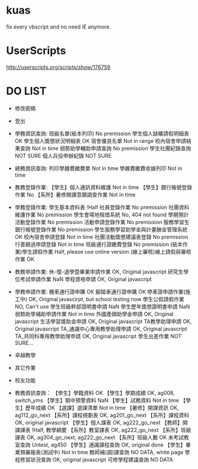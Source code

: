 kuas
====

fix every vbscript and no need IE anymore.

UserScripts
====
http://userscripts.org/scripts/show/176759


DO LIST
====

 * 修改密碼
 * 登出
  
 * 學務資訊查詢:
    班級名單(紙本列印)         No premission
    學生個人缺曠請假明細表      OK
    學生個人獎懲狀況明細表      OK
    宿舍優良名單               Not in range
    校內宿舍申請結果查詢        Not in time
    弱勢助學輔助申請查詢        No premission
    學生社團紀錄查詢           NOT SURE
    個人兵役申辦紀錄           NOT SURE
 
 * 總務資訊查詢:
    列印學雜費繳費單            Not in time
    學雜費繳費收據列印          Not in time
 
 * 教務登錄作業:
  【學生】個人通訊資料維護        Not in time
  【學生】銀行帳號登錄作業        No
  【系所】暑修開課意願調查作業    Not in time
  
 * 學務登錄作業:
   學生基本資料表                       !Half
   社員登錄作業                         No premission
   社團資料維護作業                      No premission
   學生會場地租借系統                    No, 404 not found
   學期預計活動登錄作業                  No premission
   活動申請登錄作業                      No premission
   服務學習生銀行帳號登錄作業             No premission
   學生服務學習助學金與計畫酬金管理系統     OK
   校內宿舍申請登錄                      Not in time
   社團活動獎懲建議表登錄                 No premission
   行善銷過申請登錄                      Not in time
   班級通行證繳費登錄                    No premission
   (紙本作業)學生請假作業                Half, please use online version
   (線上審核)線上請假與審核作業           OK
   
  
 * 教務申請作業:
   休-復-退學暨畢業申請作業          OK, Original javascript
   研究生學位考試申請作業            NaN
   學程資格申請                    OK, Original javascript
 * 學務申請作業:
   機車通行證申購                   OK
   腳踏車通行證申購                 OK
   停車證申請作業(施工中)            OK, Original javascirpt, but school testing now
   學生公假請假作業                 NO, Can't use
   學生班級幹部證明書申請            NaN
   學生歷年獎懲證明書申請            NaN
   弱勢助學補助申請作業              Not in time
   外國產碩助學金申請                OK, Original javascript
   生活學習獎助金申請                OK, Original javascript
   TA教學助理申請                   OK, Original javascript
   TA_通識中心專用教學助理申請        OK, Original javascript
   TA_共同科專用教學助理申請          OK, Original javascript
   學生出差作業                     NOT SURE...
   
 * 卓越教學
 * 其它作業
 * 校友功能
 * 教務資訊查詢：
  【學生】學籍資料        OK
  【學生】學期成績        OK, ag008, switch_yms
  【學生】期中預警資料     NaN
  【學生】試務資料        Not in time
  【學生】歷年成績        OK
  【選課】選課清單        Not in time
  【暑修】開課資訊        OK, ag112_go_next
  【系所】課程規劃表      OK, ag201_go_next
  【系所】課程資料        OK, original javascript
  【學生】個人課表        OK, ag222_go_next
  【教師】開課課表        !Half, 教學綱要
  【系所】教室課表        OK, ag222_go_next
  【系所】班級課表        OK, ag304_go_next, ag222_go_next
  【系所】班級人數        OK
  未考試教室查詢         Untest, ag450
  【學生】通識課程查詢      OK, original done
  【學生】畢業預審報表(測試中) Not in time
  教師補(調)課查詢        NO DATA, white page
  學程修習狀況查詢        OK, original javascript
  可修學程建議查詢        NO DATA
